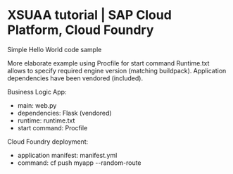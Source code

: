 # XSUAA tutorial | SAP Cloud Platform, Cloud Foundry 

Simple Hello World code sample 

More elaborate example using Procfile for start command
Runtime.txt allows to specify required engine version (matching buildpack).
Application dependencies have been vendored (included).

Business Logic App:
- main: web.py
- dependencies: Flask (vendored)
- runtime: runtime.txt
- start command: Procfile

Cloud Foundry deployment: 
- application manifest: manifest.yml
- command: cf push myapp --random-route

